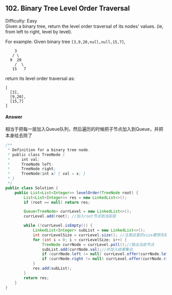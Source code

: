 ## 102. Binary Tree Level Order Traversal
Difficulty: Easy  
Given a binary tree, return the level order traversal of its nodes' values. (ie, from left to right, level by level).

For example:
Given binary tree `[3,9,20,null,null,15,7]`,
```
    3
   / \
  9  20
    /  \
   15   7
```
return its level order traversal as:
```
[
  [3],
  [9,20],
  [15,7]
]
```

#### Answer
相当于把每一层加入Queue队列，然后遍历的时候把子节点加入到Queue，并把本身给去除了
```java
/**
 * Definition for a binary tree node.
 * public class TreeNode {
 *     int val;
 *     TreeNode left;
 *     TreeNode right;
 *     TreeNode(int x) { val = x; }
 * }
 */
public class Solution {
    public List<List<Integer>> levelOrder(TreeNode root) {
        List<List<Integer>> res = new LinkedList<>();
        if (root == null) return res;

        Queue<TreeNode> currLevel = new LinkedList<>();
        currLevel.add(root); //加入root节点到当前层

        while (!currLevel.isEmpty()) {
            LinkedList<Integer> subList = new LinkedList<>();
            int currLevelSize = currLevel.size(); //注意这里的size要预先取得，我就在这里坑了半天
            for (int i = 0; i < currLevelSize; i++) {
                TreeNode currNode = currLevel.poll();//取出当前节点
                subList.add(currNode.val);//并加入结果集合
                if (currNode.left != null) currLevel.offer(currNode.left);//把子节点加入下一层的Queue队列
                if (currNode.right != null) currLevel.offer(currNode.right);
            }
            res.add(subList);
        }
        return res;
    }
}
```